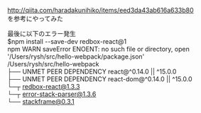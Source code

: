 http://qiita.com/haradakunihiko/items/eed3da43ab616a633b80  
を参考にやってみた  

最後に以下のエラー発生  
$npm install --save-dev redbox-react@1  
npm WARN saveError ENOENT: no such file or directory, open  
'/Users/rysh/src/hello-webpack/package.json'  
/Users/rysh/src/hello-webpack  
├── UNMET PEER DEPENDENCY react@^0.14.0 || ^15.0.0  
├── UNMET PEER DEPENDENCY react-dom@^0.14.0 || ^15.0.0  
└─┬ redbox-react@1.3.3  
└─┬ error-stack-parser@1.3.6  
└── stackframe@0.3.1  
